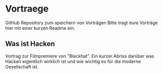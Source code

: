 # Vortraege
GitHub Repository zum speichern von Vorträgen
Bitte tragt eure Vorträge hier mit einer kurzen Readme ein.

## Was ist Hacken
Vortrag zur Filmpremiere von "Blackhat". Ein kurzer Abriss darüber was Hacken eigentlich wirklich ist und wie wichtig es für die moderne Gesellschaft ist.